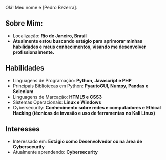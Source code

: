 
Olá! Meu nome é [Pedro Bezerra].

## Sobre Mim:
- Localização: **Rio de Janeiro, Brasil**
- **Atualmente estou buscando estágio para aprimorar minhas habilidades e meus conhecimentos, visando me desenvolver profissionalmente.**

## Habilidades

- Linguagens de Programação: **Python, Javascript e PHP**
- Principais Bibliotecas em Python: **PyautoGUI, Numpy, Pandas e Selenium**
- Linguagens de Marcação: **HTML5 e CSS3**
- Sistemas Operacionais: **Linux e Windows**
- Cybersecurity: **Conhecimento sobre redes e computadores e Ethical Hacking (técnicas de invasão e uso de ferramentas no Kali Linux)**

## Interesses

- Interessado em: **Estágio como Desenvolvedor ou na área de Cybersecurity**
- Atualmente aprendendo: **Cybersecurity**
